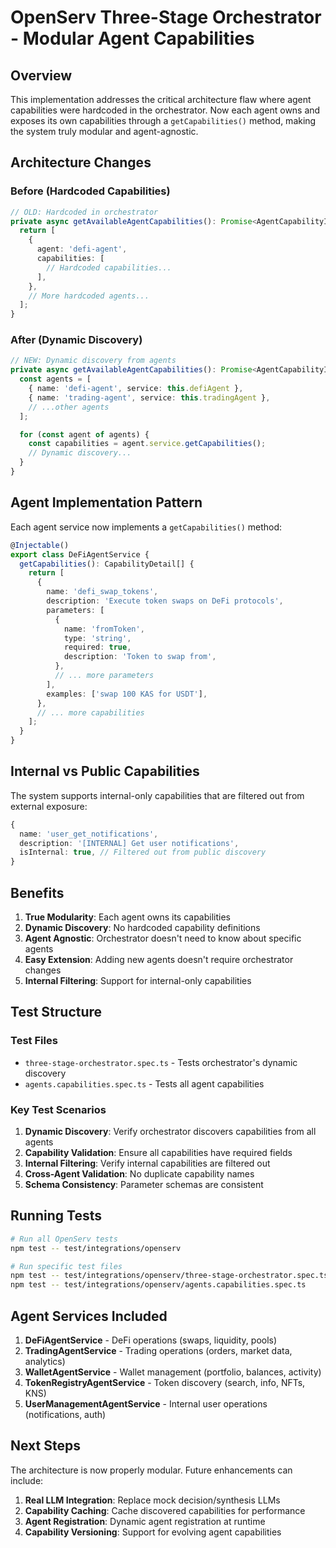 # OpenServ Three-Stage Orchestrator - Modular Agent Capabilities

## Overview

This implementation addresses the critical architecture flaw where agent capabilities were hardcoded in the orchestrator. Now each agent owns and exposes its own capabilities through a `getCapabilities()` method, making the system truly modular and agent-agnostic.

## Architecture Changes

### Before (Hardcoded Capabilities)
```typescript
// OLD: Hardcoded in orchestrator
private async getAvailableAgentCapabilities(): Promise<AgentCapabilityInfo[]> {
  return [
    {
      agent: 'defi-agent',
      capabilities: [
        // Hardcoded capabilities...
      ],
    },
    // More hardcoded agents...
  ];
}
```

### After (Dynamic Discovery)
```typescript
// NEW: Dynamic discovery from agents
private async getAvailableAgentCapabilities(): Promise<AgentCapabilityInfo[]> {
  const agents = [
    { name: 'defi-agent', service: this.defiAgent },
    { name: 'trading-agent', service: this.tradingAgent },
    // ...other agents
  ];

  for (const agent of agents) {
    const capabilities = agent.service.getCapabilities();
    // Dynamic discovery...
  }
}
```

## Agent Implementation Pattern

Each agent service now implements a `getCapabilities()` method:

```typescript
@Injectable()
export class DeFiAgentService {
  getCapabilities(): CapabilityDetail[] {
    return [
      {
        name: 'defi_swap_tokens',
        description: 'Execute token swaps on DeFi protocols',
        parameters: [
          {
            name: 'fromToken',
            type: 'string',
            required: true,
            description: 'Token to swap from',
          },
          // ... more parameters
        ],
        examples: ['swap 100 KAS for USDT'],
      },
      // ... more capabilities
    ];
  }
}
```

## Internal vs Public Capabilities

The system supports internal-only capabilities that are filtered out from external exposure:

```typescript
{
  name: 'user_get_notifications',
  description: '[INTERNAL] Get user notifications',
  isInternal: true, // Filtered out from public discovery
}
```

## Benefits

1. **True Modularity**: Each agent owns its capabilities
2. **Dynamic Discovery**: No hardcoded capability definitions
3. **Agent Agnostic**: Orchestrator doesn't need to know about specific agents
4. **Easy Extension**: Adding new agents doesn't require orchestrator changes
5. **Internal Filtering**: Support for internal-only capabilities

## Test Structure

### Test Files
- `three-stage-orchestrator.spec.ts` - Tests orchestrator's dynamic discovery
- `agents.capabilities.spec.ts` - Tests all agent capabilities

### Key Test Scenarios
1. **Dynamic Discovery**: Verify orchestrator discovers capabilities from all agents
2. **Capability Validation**: Ensure all capabilities have required fields
3. **Internal Filtering**: Verify internal capabilities are filtered out
4. **Cross-Agent Validation**: No duplicate capability names
5. **Schema Consistency**: Parameter schemas are consistent

## Running Tests

```bash
# Run all OpenServ tests
npm test -- test/integrations/openserv

# Run specific test files
npm test -- test/integrations/openserv/three-stage-orchestrator.spec.ts
npm test -- test/integrations/openserv/agents.capabilities.spec.ts
```

## Agent Services Included

1. **DeFiAgentService** - DeFi operations (swaps, liquidity, pools)
2. **TradingAgentService** - Trading operations (orders, market data, analytics)
3. **WalletAgentService** - Wallet management (portfolio, balances, activity)
4. **TokenRegistryAgentService** - Token discovery (search, info, NFTs, KNS)
5. **UserManagementAgentService** - Internal user operations (notifications, auth)

## Next Steps

The architecture is now properly modular. Future enhancements can include:

1. **Real LLM Integration**: Replace mock decision/synthesis LLMs
2. **Capability Caching**: Cache discovered capabilities for performance
3. **Agent Registration**: Dynamic agent registration at runtime
4. **Capability Versioning**: Support for evolving agent capabilities 